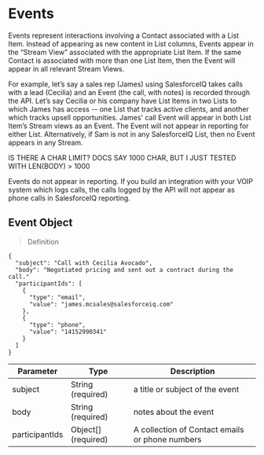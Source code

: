 # Events

Events represent interactions involving a Contact associated with a List Item. Instead of appearing as new content in List columns, Events appear in the “Stream View” associated with the appropriate List Item. If the same Contact is associated with more than one List Item, then the Event will appear in all relevant Stream Views.

For example, let’s say a sales rep (James) using SalesforceIQ takes calls with a lead (Cecilia) and an Event (the call, with notes) is recorded through the API. Let’s say Cecilia or his company have List Items in two Lists to which James has access -- one List that tracks active clients, and another which tracks upsell opportunities. James' call Event will appear in both List Item’s Stream views as an Event. The Event will not appear in reporting for either List. Alternatively, if Sam is not in any SalesforceIQ List, then no Event appears in any Stream.

IS THERE A CHAR LIMIT? DOCS SAY 1000 CHAR, BUT I JUST TESTED WITH LEN(BODY) > 1000

Events do not appear in reporting. If you build an integration with your VOIP system which logs calls, the calls logged by the API will not appear as phone calls in SalesforceIQ reporting.

## Event Object

> Definition

```shell
{
  "subject": "Call with Cecilia Avocado",
  "body": "Negotiated pricing and sent out a contract during the call."
  "participantIds": [
    { 
      "type": "email",
      "value": "james.mcsales@salesforceiq.com"
    },
    {
      "type": "phone",
      "value": "14152990341"
    }
  ]
}
```

Parameter | Type | Description
--- | --- | ---
subject | String (required) | a title or subject of the event
body | String (required) | notes about the event
participantIds | Object\[\] (required) | A collection of Contact emails or phone numbers